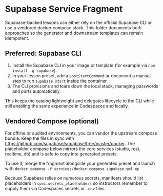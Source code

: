 # Supabase Service Fragment

Supabase-backed lessons can either rely on the official Supabase CLI or use a vendored docker compose stack. This folder documents both approaches so the generator and downstream templates can remain idempotent.

## Preferred: Supabase CLI

1. Install the Supabase CLI in your image or template (for example via `npm install -g supabase`).
2. In your lesson preset, add a `postStartCommand` or document a manual step to run `supabase start` inside the container.
3. The CLI provisions and tears down the local stack, managing passwords and ports automatically.

This keeps the catalog lightweight and delegates lifecycle to the CLI while still enabling the same experience in Codespaces and locally.

## Vendored Compose (optional)

For offline or audited environments, you can vendor the upstream compose bundle. Keep the files in sync with <https://github.com/supabase/supabase/tree/master/docker>. The placeholder compose below mirrors the core services (studio, rest, realtime, db) and is safe to copy into generated presets.

To use it, merge the fragment alongside your generated preset and launch with `docker compose -f services/docker-compose.supabase.yml up`.

Because Supabase relies on numerous secrets, manifests should list placeholders in `spec.secrets_placeholders` so instructors remember to supply them via Codespaces secrets or `.env` files.
